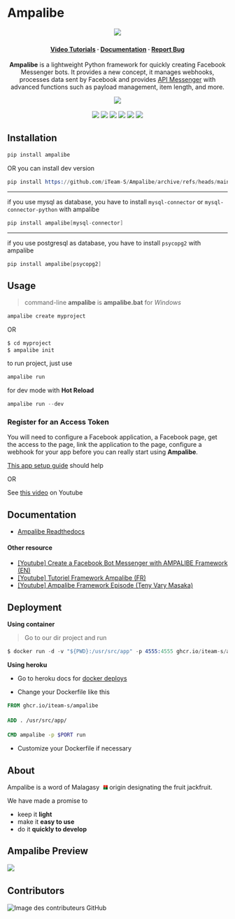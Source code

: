 # Ampalibe
<p align="center"> <img height="300" src="https://github.com/iTeam-S/Ampalibe/raw/main/docs/source/_static/ampalibe_logo.png"/></p>
<div align="center">
 <h4>
    <a href="https://github.com/iTeam-S/Ampalibe#other-resource">Video Tutorials</a>
  <span> · </span>
    <a href="https://ampalibe.readthedocs.io">Documentation</a>
  <span> · </span>
    <a href="https://github.com/iTeam-S/Ampalibe/issues/">Report Bug</a>
 </h4>

<p>
 <b>Ampalibe</b> is a lightweight Python framework for quickly creating Facebook Messenger bots.
It provides a new concept, it manages webhooks, processes data sent by Facebook and provides <a href="https://developers.facebook.com/docs/messenger-platform/">API Messenger</a> with advanced functions such as payload management, item length, and more.
</p>

<center>  

<a href='https://github.com/iTeam-S/Ampalibe/actions/workflows/ci.yml'><img src='https://github.com/iTeam-S/Ampalibe/actions/workflows/ci.yml/badge.svg'/></a>

</center>

<p>
 <a href='https://pypi.org/project/ampalibe/'> <img src='https://img.shields.io/pypi/v/ampalibe?style=for-the-badge'/></a>
 <a href='https://pypi.org/project/ampalibe/'> <img src='https://img.shields.io/pypi/dm/ampalibe?label=DOWNLOADS&style=for-the-badge'/></a>
 <a href='https://github.com/iTeam-S/'> <img src='https://img.shields.io/badge/Team-iTeam--$-teal?style=for-the-badge'/></a>
 <a href='#'> <img src='https://img.shields.io/badge/Maintained-Yes-darkgreen?style=for-the-badge'/></a>
 <a href='https://pypi.org/project/ampalibe/'> <img src='https://img.shields.io/pypi/pyversions/ampalibe?style=for-the-badge'/></a>
 <a href='https://discord.gg/yE4YEfkp/'> <img src='https://img.shields.io/discord/995937004405661807?style=for-the-badge'/></a>
</p>
</div>


## Installation

```s
pip install ampalibe
```

OR you can install dev version


```s
pip install https://github.com/iTeam-S/Ampalibe/archive/refs/heads/main.zip
```

------------------

if you use mysql as database, you have to install `mysql-connector` or `mysql-connector-python` with ampalibe

```s
pip install ampalibe[mysql-connector]
```

----------------------

if you use postgresql as database, you have to install `psycopg2` with ampalibe

```s
pip install ampalibe[psycopg2]
```

## Usage

> command-line __ampalibe__ is __ampalibe.bat__ for _Windows_

```s
ampalibe create myproject
```

OR 


```shell
$ cd myproject
$ ampalibe init
```

to run project, just use
```s
ampalibe run
```

for dev mode with __Hot Reload__
```s
ampalibe run --dev
```

### Register for an Access Token

You will need to configure a Facebook application, a Facebook page, get the access to the page, link the application to the page, configure a webhook for your app before you can really start using __Ampalibe__.

[This app setup guide](https://developers.facebook.com/docs/messenger-platform/getting-started/app-setup) should help

OR 

See [this video](https://www.youtube.com/watch?v=Sg2P9uFJEF4&list=PL0zWFyU4-Sk5FcKJpBTp0-_nDm0kIQ5sY&index=1) on Youtube


## Documentation

- [Ampalibe Readthedocs](https://ampalibe.readthedocs.io/)

#### Other resource

- [ [Youtube] Create a Facebook Bot Messenger with AMPALIBE Framework (EN) ](https://www.youtube.com/playlist?list=PL0zWFyU4-Sk5FcKJpBTp0-_nDm0kIQ5sY)
- [ [Youtube] Tutoriel Framework Ampalibe (FR)](https://www.youtube.com/playlist?list=PLz95IHSyn29U4PA1bAUw3VT0VFFbq1LuP)
- [ [Youtube] Ampalibe Framework Episode (Teny Vary Masaka) ](https://www.youtube.com/playlist?list=PLN1d8qaIQgmKmCwy3SMfndiivbgwXJZvi)


## Deployment 

**Using container**

> Go to our dir project and run 

```s
$ docker run -d -v "${PWD}:/usr/src/app" -p 4555:4555 ghcr.io/iteam-s/ampalibe
```

**Using heroku**

- Go to heroku docs for [docker deploys](https://devcenter.heroku.com/articles/container-registry-and-runtime) 

- Change your Dockerfile like this

```dockerfile
FROM ghcr.io/iteam-s/ampalibe

ADD . /usr/src/app/

CMD ampalibe -p $PORT run
```
- Customize your Dockerfile if necessary

## About 

Ampalibe is a word of Malagasy  <img src="https://github.com/RajaRakoto/github-docs/blob/master/dago.gif?raw=true" width=15>  origin designating the fruit jackfruit.

We have made a promise to
 
- keep it **light**
- make it **easy to use**
- do it **quickly to develop**

## Ampalibe Preview 

<img src="https://github.com/iTeam-S/Dev-center/raw/main/Storage/Ampalibe/1.gif"/>


## Contributors

![Image des contributeurs GitHub](https://contrib.rocks/image?repo=iTeam-S/Ampalibe)


